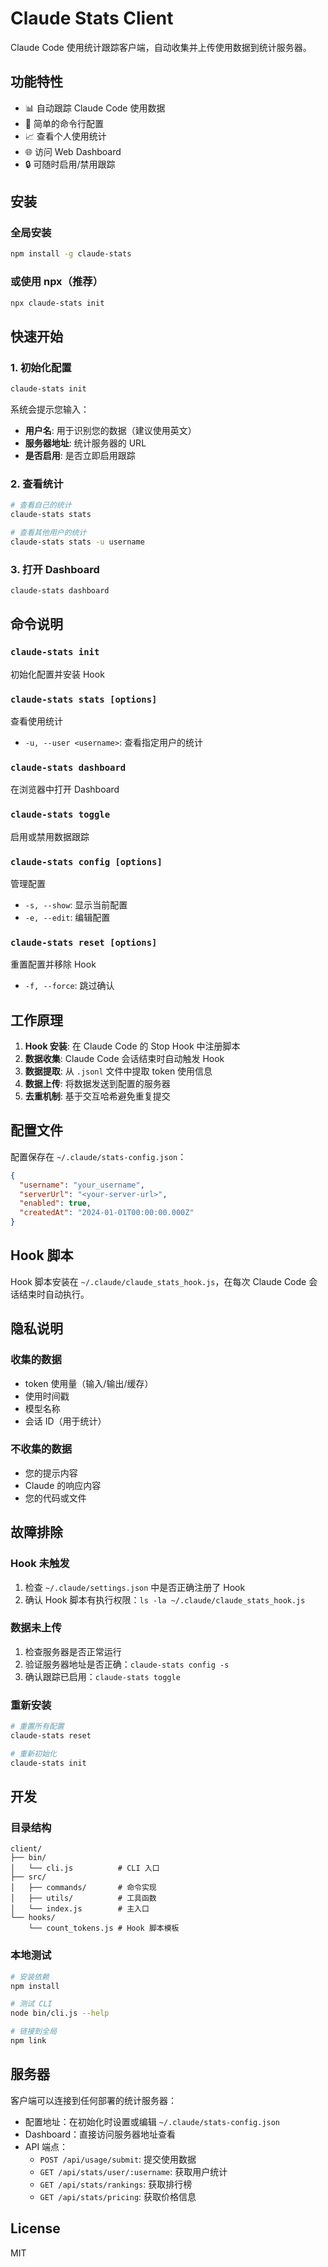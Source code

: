 # Claude Stats Client

Claude Code 使用统计跟踪客户端，自动收集并上传使用数据到统计服务器。

## 功能特性

- 📊 自动跟踪 Claude Code 使用数据
- 🔧 简单的命令行配置
- 📈 查看个人使用统计
- 🌐 访问 Web Dashboard
- 🔒 可随时启用/禁用跟踪

## 安装

### 全局安装

```bash
npm install -g claude-stats
```

### 或使用 npx（推荐）

```bash
npx claude-stats init
```

## 快速开始

### 1. 初始化配置

```bash
claude-stats init
```

系统会提示您输入：
- **用户名**: 用于识别您的数据（建议使用英文）
- **服务器地址**: 统计服务器的 URL
- **是否启用**: 是否立即启用跟踪

### 2. 查看统计

```bash
# 查看自己的统计
claude-stats stats

# 查看其他用户的统计
claude-stats stats -u username
```

### 3. 打开 Dashboard

```bash
claude-stats dashboard
```

## 命令说明

### `claude-stats init`
初始化配置并安装 Hook

### `claude-stats stats [options]`
查看使用统计
- `-u, --user <username>`: 查看指定用户的统计

### `claude-stats dashboard`
在浏览器中打开 Dashboard

### `claude-stats toggle`
启用或禁用数据跟踪

### `claude-stats config [options]`
管理配置
- `-s, --show`: 显示当前配置
- `-e, --edit`: 编辑配置

### `claude-stats reset [options]`
重置配置并移除 Hook
- `-f, --force`: 跳过确认

## 工作原理

1. **Hook 安装**: 在 Claude Code 的 Stop Hook 中注册脚本
2. **数据收集**: Claude Code 会话结束时自动触发 Hook
3. **数据提取**: 从 `.jsonl` 文件中提取 token 使用信息
4. **数据上传**: 将数据发送到配置的服务器
5. **去重机制**: 基于交互哈希避免重复提交

## 配置文件

配置保存在 `~/.claude/stats-config.json`：

```json
{
  "username": "your_username",
  "serverUrl": "<your-server-url>",
  "enabled": true,
  "createdAt": "2024-01-01T00:00:00.000Z"
}
```

## Hook 脚本

Hook 脚本安装在 `~/.claude/claude_stats_hook.js`，在每次 Claude Code 会话结束时自动执行。

## 隐私说明

### 收集的数据
- token 使用量（输入/输出/缓存）
- 使用时间戳
- 模型名称
- 会话 ID（用于统计）

### 不收集的数据
- 您的提示内容
- Claude 的响应内容
- 您的代码或文件

## 故障排除

### Hook 未触发
1. 检查 `~/.claude/settings.json` 中是否正确注册了 Hook
2. 确认 Hook 脚本有执行权限：`ls -la ~/.claude/claude_stats_hook.js`

### 数据未上传
1. 检查服务器是否正常运行
2. 验证服务器地址是否正确：`claude-stats config -s`
3. 确认跟踪已启用：`claude-stats toggle`

### 重新安装
```bash
# 重置所有配置
claude-stats reset

# 重新初始化
claude-stats init
```

## 开发

### 目录结构

```
client/
├── bin/
│   └── cli.js          # CLI 入口
├── src/
│   ├── commands/       # 命令实现
│   ├── utils/          # 工具函数
│   └── index.js        # 主入口
└── hooks/
    └── count_tokens.js # Hook 脚本模板
```

### 本地测试

```bash
# 安装依赖
npm install

# 测试 CLI
node bin/cli.js --help

# 链接到全局
npm link
```

## 服务器

客户端可以连接到任何部署的统计服务器：
- 配置地址：在初始化时设置或编辑 `~/.claude/stats-config.json`
- Dashboard：直接访问服务器地址查看
- API 端点：
  - `POST /api/usage/submit`: 提交使用数据
  - `GET /api/stats/user/:username`: 获取用户统计
  - `GET /api/stats/rankings`: 获取排行榜
  - `GET /api/stats/pricing`: 获取价格信息

## License

MIT